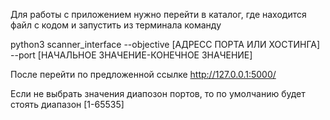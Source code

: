 Для работы с приложением нужно перейти в каталог, где находится 
файл с кодом и запустить из терминала команду

python3 scanner_interface --objective [АДРЕСС ПОРТА ИЛИ ХОСТИНГА] --port [НАЧАЛЬНОЕ ЗНАЧЕНИЕ-КОНЕЧНОЕ ЗНАЧЕНИЕ]

После перейти по предложенной ссылке http://127.0.0.1:5000/ 

Если не выбрать значения диапозон портов, то по умолчанию будет стоять диапазон [1-65535]

